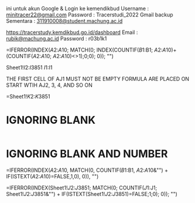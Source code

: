 ini untuk akun Google & Login ke kemendikbud 
Username 	: minitracer22@gmail.com
Password 	: Tracerstudi_2022
Gmail backup Sementara : 311910008@student.machung.ac.id 

https://tracerstudy.kemdikbud.go.id/dashboard
Email 		: rubik@machung.ac.id
Password	: r03b1k1





=IFERROR(INDEX($A$2:$A$10; MATCH(0; INDEX(COUNTIF($B$1:B1; $A$2:$A$10)+(COUNTIF($A$2:$A$10; $A$2:$A$10)<>1);0;0); 0)); "")



Sheet1!$I$2:$I$3851
$I$1:I1

THE FIRST CELL OF AJ1 MUST NOT BE EMPTY
FORMULA ARE PLACED ON START WTIH AJ2, 3, 4, AND SO ON

=Sheet1!$K$2:$K$3851



# IGNORING BLANK
```

```

# IGNORING BLANK AND NUMBER
=IFERROR(INDEX($A$2:$A$10, MATCH(0, COUNTIF($B$1:B1, $A$2:$A$10&"") + IF(ISTEXT($A$2:$A$10)=FALSE,1,0), 0)), "")


=IFERROR(INDEX(Sheet1!$J$2:$J$3851; MATCH(0; COUNTIF($J$1:J1; Sheet1!$J$2:$J$3851&"") + IF(ISTEXT(Sheet1!$J$2:$J$3851)=FALSE;1;0); 0)); "")




